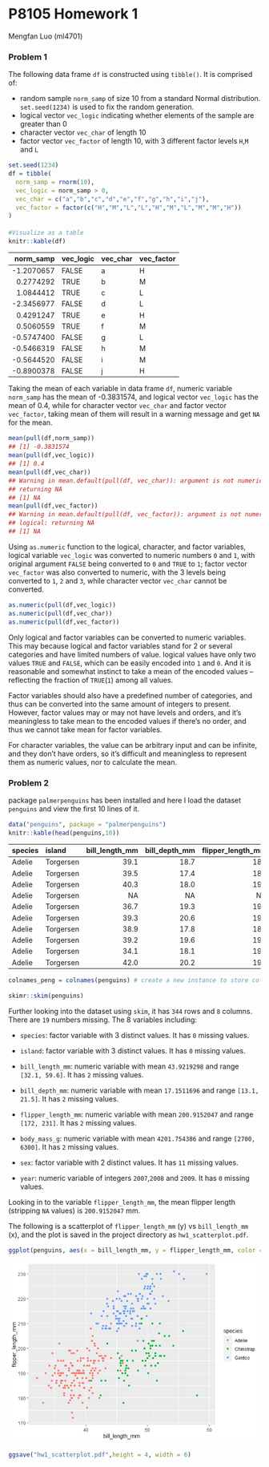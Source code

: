 P8105 Homework 1
================
Mengfan Luo (ml4701)

### Problem 1

The following data frame `df` is constructed using `tibble()`. It is
comprised of:

-   random sample `norm_samp` of size 10 from a standard Normal
    distribution. `set.seed(1234)` is used to fix the random generation.
-   logical vector `vec_logic` indicating whether elements of the sample
    are greater than 0
-   character vector `vec_char` of length 10
-   factor vector `vec_factor` of length 10, with 3 different factor
    levels `H`,`M` and `L`

``` r
set.seed(1234)
df = tibble(
  norm_samp = rnorm(10),
  vec_logic = norm_samp > 0,
  vec_char = c("a","b","c","d","e","f","g","h","i","j"),
  vec_factor = factor(c("H","M","L","L","H","M","L","M","M","H"))
)

#Visualize as a table
knitr::kable(df)
```

| norm\_samp | vec\_logic | vec\_char | vec\_factor |
|-----------:|:-----------|:----------|:------------|
| -1.2070657 | FALSE      | a         | H           |
|  0.2774292 | TRUE       | b         | M           |
|  1.0844412 | TRUE       | c         | L           |
| -2.3456977 | FALSE      | d         | L           |
|  0.4291247 | TRUE       | e         | H           |
|  0.5060559 | TRUE       | f         | M           |
| -0.5747400 | FALSE      | g         | L           |
| -0.5466319 | FALSE      | h         | M           |
| -0.5644520 | FALSE      | i         | M           |
| -0.8900378 | FALSE      | j         | H           |

Taking the mean of each variable in data frame `df`, numeric variable
`norm_samp` has the mean of -0.3831574, and logical vector `vec_logic`
has the mean of 0.4, while for character vector `vec_char` and factor
vector `vec_factor`, taking mean of them will result in a warning
message and get `NA` for the mean.

``` r
mean(pull(df,norm_samp))
## [1] -0.3831574
mean(pull(df,vec_logic))
## [1] 0.4
mean(pull(df,vec_char))
## Warning in mean.default(pull(df, vec_char)): argument is not numeric or logical:
## returning NA
## [1] NA
mean(pull(df,vec_factor))
## Warning in mean.default(pull(df, vec_factor)): argument is not numeric or
## logical: returning NA
## [1] NA
```

Using `as.numeric` function to the logical, character, and factor
variables, logical variable `vec_logic` was converted to numeric numbers
`0` and `1`, with original argument `FALSE` being converted to `0` and
`TRUE` to `1`; factor vector `vec_factor` was also converted to numeric,
with the 3 levels being converted to `1`, `2` and `3`, while character
vector `vec_char` cannot be converted.

``` r
as.numeric(pull(df,vec_logic))
as.numeric(pull(df,vec_char))
as.numeric(pull(df,vec_factor))
```

Only logical and factor variables can be converted to numeric variables.
This may because logical and factor variables stand for 2 or several
categories and have limited numbers of value. logical values have only
two values `TRUE` and `FALSE`, which can be easily encoded into `1` and
`0`. And it is reasonable and somewhat instinct to take a mean of the
encoded values – reflecting the fraction of `TRUE`(`1`) among all
values.

Factor variables should also have a predefined number of categories, and
thus can be converted into the same amount of integers to present.
However, factor values may or may not have levels and orders, and it’s
meaningless to take mean to the encoded values if there’s no order, and
thus we cannot take mean for factor variables.

For character variables, the value can be arbitrary input and can be
infinite, and they don’t have orders, so it’s difficult and meaningless
to represent them as numeric values, nor to calculate the mean.

### Problem 2

package `palmerpenguins` has been installed and here I load the dataset
`penguins` and view the first 10 lines of it.

``` r
data("penguins", package = "palmerpenguins")
knitr::kable(head(penguins,10))
```

| species | island    | bill\_length\_mm | bill\_depth\_mm | flipper\_length\_mm | body\_mass\_g | sex    | year |
|:--------|:----------|-----------------:|----------------:|--------------------:|--------------:|:-------|-----:|
| Adelie  | Torgersen |             39.1 |            18.7 |                 181 |          3750 | male   | 2007 |
| Adelie  | Torgersen |             39.5 |            17.4 |                 186 |          3800 | female | 2007 |
| Adelie  | Torgersen |             40.3 |            18.0 |                 195 |          3250 | female | 2007 |
| Adelie  | Torgersen |               NA |              NA |                  NA |            NA | NA     | 2007 |
| Adelie  | Torgersen |             36.7 |            19.3 |                 193 |          3450 | female | 2007 |
| Adelie  | Torgersen |             39.3 |            20.6 |                 190 |          3650 | male   | 2007 |
| Adelie  | Torgersen |             38.9 |            17.8 |                 181 |          3625 | female | 2007 |
| Adelie  | Torgersen |             39.2 |            19.6 |                 195 |          4675 | male   | 2007 |
| Adelie  | Torgersen |             34.1 |            18.1 |                 193 |          3475 | NA     | 2007 |
| Adelie  | Torgersen |             42.0 |            20.2 |                 190 |          4250 | NA     | 2007 |

``` r
colnames_peng = colnames(penguins) # create a new instance to store column names in dataset panguins
```

``` r
skimr::skim(penguins)
```

Further looking into the dataset using `skim`, it has `344` rows and `8`
columns. There are `19` numbers missing. The 8 variables including:

-   `species`: factor variable with 3 distinct values. It has `0`
    missing values.

-   `island`: factor variable with 3 distinct values. It has `0` missing
    values.

-   `bill_length_mm`: numeric variable with mean `43.9219298` and range
    `[32.1, 59.6]`. It has `2` missing values.

-   `bill_depth_mm`: numeric variable with mean `17.1511696` and range
    `[13.1, 21.5]`. It has `2` missing values.

-   `flipper_length_mm`: numeric variable with mean `200.9152047` and
    range `[172, 231]`. It has `2` missing values.

-   `body_mass_g`: numeric variable with mean `4201.754386` and range
    `[2700, 6300]`. It has `2` missing values.

-   `sex`: factor variable with 2 distinct values. It has `11` missing
    values.

-   `year`: numeric variable of integers `2007`,`2008` and `2009`. It
    has `0` missing values.

Looking in to the variable `flipper_length_mm`, the mean flipper length
(stripping `NA` values) is `200.9152047` mm.

The following is a scatterplot of `flipper_length_mm` (y) vs
`bill_length_mm` (x), and the plot is saved in the project directory as
`hw1_scatterplot.pdf`.

``` r
ggplot(penguins, aes(x = bill_length_mm, y = flipper_length_mm, color = species)) + geom_point()
```

![](p8105_hw1_ml4701_files/figure-gfm/unnamed-chunk-7-1.png)<!-- -->

``` r
ggsave("hw1_scatterplot.pdf",height = 4, width = 6)
```
